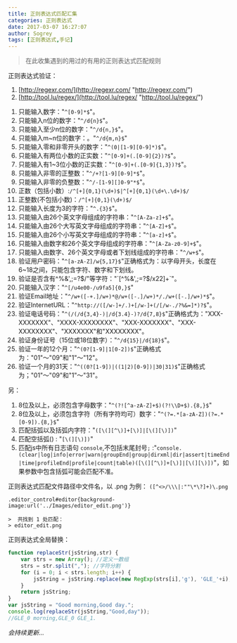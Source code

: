 ```yaml
---
title: 正则表达式匹配汇集
categories: 正则表达式
date: 2017-03-07 16:27:07
author: Sogrey
tags: [正则表达式,手记]
---
```


> 在此收集遇到的用过的有用的正则表达式匹配规则

正则表达式验证：

1. [http://regexr.com/](http://regexr.com/ "http://regexr.com/")
2. [http://tool.lu/regex/](http://tool.lu/regex/ "http://tool.lu/regex/")

<!-- more -->

1. 只能输入数字："`^[0-9]*$`"。
2. 只能输入n位的数字："`^/d{n}$`"。
3. 只能输入至少n位的数字："`^/d{n,}$`"。
4. 只能输入m~n位的数字：。"`^/d{m,n}$`"
5. 只能输入零和非零开头的数字："`^(0|[1-9][0-9]*)$`"。
6. 只能输入有两位小数的正实数："`^[0-9]+(.[0-9]{2})?$`"。
7. 只能输入有1~3位小数的正实数："`^[0-9]+(.[0-9]{1,3})?$`"。
8. 只能输入非零的正整数："`^/+?[1-9][0-9]*$`"。
9. 只能输入非零的负整数："`^/-[1-9][]0-9"*$`"。
10. 正数（包括小数）:`/^[+]{0,1}(\d+)$|^[+]{0,1}(\d+\.\d+)$/`
11. 正整数(不包括小数)：`/^[+]{0,1}(\d+)$/`
12. 只能输入长度为3的字符："`^.{3}$`"。
13. 只能输入由26个英文字母组成的字符串："`^[A-Za-z]+$`"。
14. 只能输入由26个大写英文字母组成的字符串："`^[A-Z]+$`"。
15. 只能输入由26个小写英文字母组成的字符串："`^[a-z]+$`"。
16. 只能输入由数字和26个英文字母组成的字符串："`^[A-Za-z0-9]+$`"。
17. 只能输入由数字、26个英文字母或者下划线组成的字符串："`^/w+$`"。
18. 验证用户密码："`^[a-zA-Z]/w{5,17}$`"正确格式为：以字母开头，长度在6~18之间，只能包含字符、数字和下划线。
19. 验证是否含有^%&',;=?$/"等字符："`[^%&',;=?$/x22]+`"。
20. 只能输入汉字："`^[/u4e00-/u9fa5]{0,}$`"
21. 验证Email地址："`^/w+([-+.]/w+)*@/w+([-.]/w+)*/./w+([-.]/w+)*$`"。
22. 验证InternetURL："`^http://([/w-]+/.)+[/w-]+(/[/w-./?%&=]*)?$`"。
23. 验证电话号码："`^(/(/d{3,4}-)|/d{3.4}-)?/d{7,8}$`"正确格式为："XXX-XXXXXXX"、"XXXX-XXXXXXXX"、"XXX-XXXXXXX"、"XXX-XXXXXXXX"、"XXXXXXX"和"XXXXXXXX"。
24. 验证身份证号（15位或18位数字）："`^/d{15}|/d{18}$`"。
25. 验证一年的12个月："`^(0?[1-9]|1[0-2])$`"正确格式为："01"～"09"和"1"～"12"。
26. 验证一个月的31天："`^((0?[1-9])|((1|2)[0-9])|30|31)$`"正确格式为；"01"～"09"和"1"～"31"。


另：

1. 8位及以上，必须包含字母数字："`^(?![^a-zA-Z]+$)(?!\\D+$).{8,}$`"
2. 8位及以上，必须包含字符（所有字符均可）数字："`^(?=.*[a-zA-Z])(?=.*[0-9]).{8,}$`"
3. 匹配括弧以及括弧内字符："`([\(][^\)]+[\)]|[\(][\)])`"
4. 匹配空括弧() : "`[\(][\)])`"
5. 匹配js中所有日志语句 `console`,不包括末尾封号`;` :"`console.(clear|log|info|error|warn|groupEnd|group|dirxml|dir|assert|timeEnd|time|profileEnd|profile|count|table)([\(][^\)]+[\)]|[\(][\)])`"，如果参数中包含括弧可能会匹配不准。


正则表达式匹配文件路径中文件名，以 .png 为例：
`([^<>/\\\|:""\*\?]+)\.png`

```
.editor_control#editor{background-image:url('../Images/editor_edit.png')}

>  共找到 1 处匹配：
> editor_edit.png
```



正则表达式全局替换：

``` js
function replaceStr(jsString,str) {
    var strs = new Array(); //定义一数组 
    strs = str.split(","); //字符分割 
    for (i = 0; i < strs.length; i++) {
        jsString = jsString.replace(new RegExp(strs[i],'g'), 'GLE_'+i);
    }
    return jsString;
}
var jsString = "Good morning,Good day.";
console.log(replaceStr(jsString,"Good,day"));
//GLE_0 morning,GLE_0 GLE_1.
```



*会持续更新...*